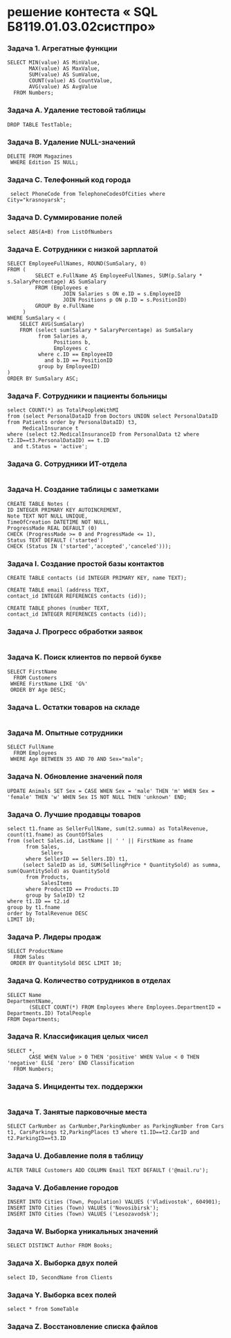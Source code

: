 # решение контеста « SQL Б8119.01.03.02систпро»  
### Задача 1. Агрегатные функции
```
SELECT MIN(value) AS MinValue,
       MAX(value) AS MaxValue,
       SUM(value) AS SumValue,
       COUNT(value) AS CountValue,
       AVG(value) AS AvgValue
  FROM Numbers;
```
### Задача A. Удаление тестовой таблицы
```
DROP TABLE TestTable;
```
### Задача B. Удаление NULL-значений
```
DELETE FROM Magazines   
 WHERE Edition IS NULL;
```
### Задача C. Телефонный код города
```
 select PhoneCode from TelephoneCodesOfCities where City="krasnoyarsk";
```
### Задача D. Суммирование полей
```
select ABS(A+B) from ListOfNumbers
```
### Задача E. Сотрудники с низкой зарплатой
```
SELECT EmployeeFullNames, ROUND(SumSalary, 0)
FROM (
         SELECT e.FullName AS EmployeeFullNames, SUM(p.Salary * s.SalaryPercentage) AS SumSalary
         FROM (Employees e
                  JOIN Salaries s ON e.ID = s.EmployeeID
                  JOIN Positions p ON p.ID = s.PositionID)
         GROUP By e.FullName
     )
WHERE SumSalary < (
    SELECT AVG(SumSalary)
    FROM (select sum(Salary * SalaryPercentage) as SumSalary
          from Salaries a,
               Positions b,
               Employees c
          where c.ID == EmployeeID
            and b.ID == PositionID
          group by EmployeeID)
)
ORDER BY SumSalary ASC;
```
### Задача F. Сотрудники и пациенты больницы
```
select COUNT(*) as TotalPeopleWithMI
from (select PersonalDataID from Doctors UNION select PersonalDataID from Patients order by PersonalDataID) t3,
     MedicalInsurance t
where (select t2.MedicalInsuranceID from PersonalData t2 where t2.ID==t3.PersonalDataID) == t.ID
  and t.Status = 'active';
```
### Задача G. Сотрудники ИТ-отдела
```

```
### Задача H. Создание таблицы с заметками
```
CREATE TABLE Notes (
ID INTEGER PRIMARY KEY AUTOINCREMENT,
Note TEXT NOT NULL UNIQUE,
TimeOfCreation DATETIME NOT NULL,
ProgressMade REAL DEFAULT (0)
CHECK (ProgressMade >= 0 and ProgressMade <= 1),
Status TEXT DEFAULT ('started')
CHECK (Status IN ('started','accepted','canceled')));

```
### Задача I. Создание простой базы контактов
```
CREATE TABLE contacts (id INTEGER PRIMARY KEY, name TEXT);

CREATE TABLE email (address TEXT,
contact_id INTEGER REFERENCES contacts (id));

CREATE TABLE phones (number TEXT,
contact_id INTEGER REFERENCES contacts (id));
```
### Задача J. Прогресс обработки заявок
```

```
### Задача K. Поиск клиентов по первой букве
```
SELECT FirstName 
  FROM Customers 
 WHERE FirstName LIKE 'G%'
 ORDER BY Age DESC;
```
### Задача L. Остатки товаров на складе
```

```
### Задача M. Опытные сотрудники
```
SELECT FullName 
  FROM Employees 
 WHERE Age BETWEEN 35 AND 70 AND Sex="male";
```
### Задача N. Обновление значений поля
```
UPDATE Animals SET Sex = CASE WHEN Sex = 'male' THEN 'm' WHEN Sex = 'female' THEN 'w' WHEN Sex IS NOT NULL THEN 'unknown' END;
```
### Задача O. Лучшие продавцы товаров
```
select t1.fname as SellerFullName, sum(t2.summa) as TotalRevenue, count(t1.fname) as CountOfSales
from (select Sales.id, LastName || ' ' || FirstName as fname
      from Sales,
           Sellers
      where SellerID == Sellers.ID) t1,
     (select SaleID as id, SUM(SellingPrice * QuantitySold) as summa, sum(QuantitySold) as QuantitySold
      from Products,
           SalesItems
      where ProductID == Products.ID
      group by SaleID) t2
where t1.ID == t2.id
group by t1.fname
order by TotalRevenue DESC
LIMIT 10;
```
### Задача P. Лидеры продаж
```
SELECT ProductName 
  FROM Sales  
 ORDER BY QuantitySold DESC LIMIT 10;
```
### Задача Q. Количество сотрудников в отделах
```
SELECT Name                                                                           DepartmentName,
       (SELECT COUNT(*) FROM Employees Where Employees.DepartmentID = Departments.ID) TotalPeople
FROM Departments;
```
### Задача R. Классификация целых чисел
```
SELECT *,
       CASE WHEN Value > 0 THEN 'positive' WHEN Value < 0 THEN 'negative' ELSE 'zero' END Classification
  FROM Numbers;
```
### Задача S. Инциденты тех. поддержки
```

```
### Задача T. Занятые парковочные места
```
SELECT CarNumber as CarNumber,ParkingNumber as ParkingNumber from Cars t1, CarsParkings t2,ParkingPlaces t3 where t1.ID==t2.CarID and t2.ParkingID==t3.ID
```
### Задача U. Добавление поля в таблицу
```
ALTER TABLE Customers ADD COLUMN Email TEXT DEFAULT ('@mail.ru');
```
### Задача V. Добавление городов
```
INSERT INTO Cities (Town, Population) VALUES ('Vladivostok', 604901);
INSERT INTO Cities (Town) VALUES ('Novosibirsk');
INSERT INTO Cities (Town) VALUES ('Lesozavodsk');
```
### Задача W. Выборка уникальных значений
```
SELECT DISTINCT Author FROM Books;
```
### Задача X. Выборка двух полей
```
select ID, SecondName from Clients
```
### Задача Y. Выборка всех полей
```
select * from SomeTable
```
### Задача Z. Восстановление списка файлов
```

```
